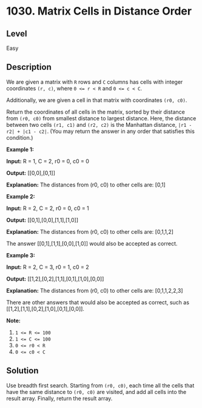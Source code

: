 # 1030. Matrix Cells in Distance Order
## Level
Easy

## Description
We are given a matrix with `R` rows and `C` columns has cells with integer coordinates `(r, c)`, where `0 <= r < R` and `0 <= c < C`.

Additionally, we are given a cell in that matrix with coordinates `(r0, c0)`.

Return the coordinates of all cells in the matrix, sorted by their distance from `(r0, c0)` from smallest distance to largest distance.  Here, the distance between two cells `(r1, c1)` and `(r2, c2)` is the Manhattan distance, `|r1 - r2| + |c1 - c2|`.  (You may return the answer in any order that satisfies this condition.)

**Example 1:**

**Input:** R = 1, C = 2, r0 = 0, c0 = 0

**Output:** [[0,0],[0,1]]

**Explanation:** The distances from (r0, c0) to other cells are: [0,1]

**Example 2:**

**Input:** R = 2, C = 2, r0 = 0, c0 = 1

**Output:** [[0,1],[0,0],[1,1],[1,0]]

**Explanation:** The distances from (r0, c0) to other cells are: [0,1,1,2]

The answer [[0,1],[1,1],[0,0],[1,0]] would also be accepted as correct.

**Example 3:**

**Input:** R = 2, C = 3, r0 = 1, c0 = 2

**Output:** [[1,2],[0,2],[1,1],[0,1],[1,0],[0,0]]

**Explanation:** The distances from (r0, c0) to other cells are: [0,1,1,2,2,3]

There are other answers that would also be accepted as correct, such as [[1,2],[1,1],[0,2],[1,0],[0,1],[0,0]].

**Note:**

1. `1 <= R <= 100`
2. `1 <= C <= 100`
3. `0 <= r0 < R`
4. `0 <= c0 < C`

## Solution
Use breadth first search. Starting from `(r0, c0)`, each time all the cells that have the same distance to `(r0, c0)` are visited, and add all cells into the result array. Finally, return the result array.
